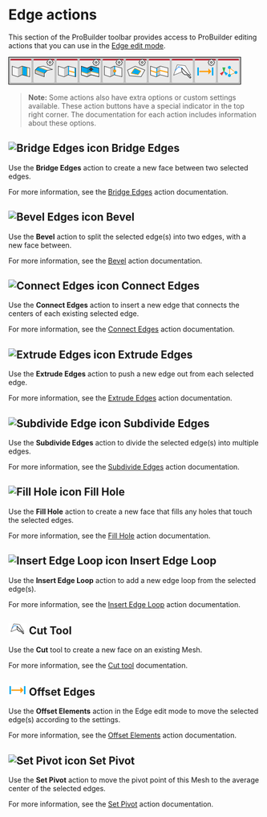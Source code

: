 # Edge actions

This section of the ProBuilder toolbar provides access to ProBuilder editing actions that you can use in the [Edge edit mode](modes.md).

![Edge mode action buttons on the ProBuilder toolbar](images/tool_edges.png)

> **Note:** Some actions also have extra options or custom settings available. These action buttons have a special indicator in the top right corner. The documentation for each action includes information about these options.

## ![Bridge Edges icon](images/icons/Edge_Bridge.png) Bridge Edges

Use the **Bridge Edges** action to create a new face between two selected edges. 

For more information, see the [Bridge Edges](Edge_Bridge.md) action documentation.

## ![Bevel Edges icon](images/icons/Edge_Bevel.png) Bevel

Use the **Bevel** action to split the selected edge(s) into two edges, with a new face between.

For more information, see the [Bevel](Edge_Bevel.md) action documentation.

## ![Connect Edges icon](images/icons/Edge_Connect.png) Connect Edges

Use the **Connect Edges** action to insert a new edge that connects the centers of each existing selected edge.

For more information, see the [Connect Edges](Edge_Connect.md) action documentation.

## ![Extrude Edges icon](images/icons/Edge_Extrude.png) Extrude Edges

Use the **Extrude Edges** action to push a new edge out from each selected edge.

For more information, see the [Extrude Edges](Edge_Extrude.md) action documentation.

## ![Subdivide Edge icon](images/icons/Edge_Subdivide.png) Subdivide Edges

Use the **Subdivide Edges** action to divide the selected edge(s) into multiple edges. 

For more information, see the [Subdivide Edges](Edge_Subdivide.md) action documentation.

## ![Fill Hole icon](images/icons/FillHole.png) Fill Hole

Use the **Fill Hole** action to create a new face that fills any holes that touch the selected edges.

For more information, see the [Fill Hole](Edge_FillHole.md) action documentation.

## ![Insert Edge Loop icon](images/icons/Edge_InsertLoop.png) Insert Edge Loop

Use the **Insert Edge Loop** action to add a new edge loop from the selected edge(s). 

For more information, see the [Insert Edge Loop](Edge_InsertLoop.md) action documentation.

## ![Cut Tool icon](images/icons/Cut_Tool.png) Cut Tool

Use the **Cut** tool to create a new face on an existing Mesh.

For more information, see the [Cut tool](cut-tool.md) documentation.

## ![Offset Elements icon](images/icons/Offset_Elements.png) Offset Edges

Use the **Offset Elements** action in the Edge edit mode to move the selected edge(s) according to the settings. 

For more information, see the [Offset Elements](Offset_Elements.md) action documentation.

## ![Set Pivot icon](images/icons/SetPivot.png) Set Pivot

Use the **Set Pivot** action to move the pivot point of this Mesh to the average center of the selected edges.

For more information, see the [Set Pivot](Edge_SetPivot.md) action documentation.

